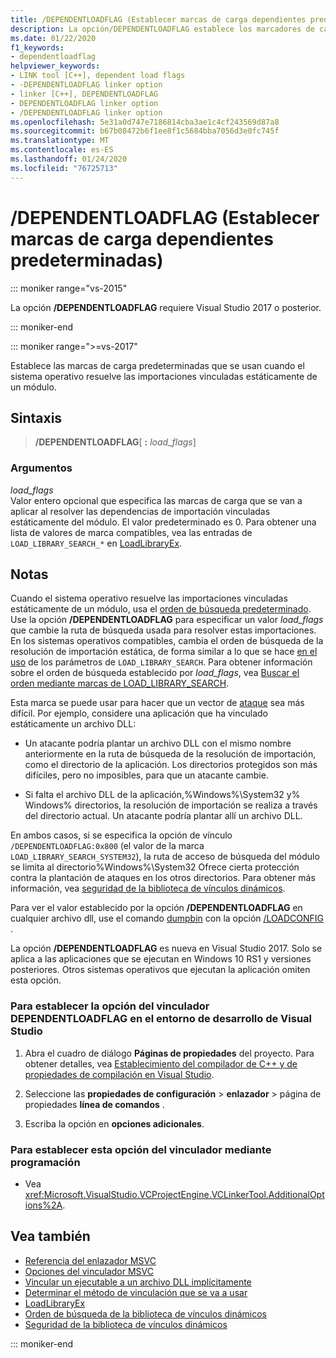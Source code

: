 ```yaml
---
title: /DEPENDENTLOADFLAG (Establecer marcas de carga dependientes predeterminadas)
description: La opción/DEPENDENTLOADFLAG establece los marcadores de carga dependientes predeterminados para los archivos dll cargados por este módulo.
ms.date: 01/22/2020
f1_keywords:
- dependentloadflag
helpviewer_keywords:
- LINK tool [C++], dependent load flags
- -DEPENDENTLOADFLAG linker option
- linker [C++], DEPENDENTLOADFLAG
- DEPENDENTLOADFLAG linker option
- /DEPENDENTLOADFLAG linker option
ms.openlocfilehash: 5e31a0d747e7186814cba3ae1c4cf243569d87a8
ms.sourcegitcommit: b67b08472b6f1ee8f1c5684bba7056d3e0fc745f
ms.translationtype: MT
ms.contentlocale: es-ES
ms.lasthandoff: 01/24/2020
ms.locfileid: "76725713"
---
```

# <a name="dependentloadflag-set-default-dependent-load-flags"></a>/DEPENDENTLOADFLAG (Establecer marcas de carga dependientes predeterminadas)

::: moniker range="vs-2015"

La opción **/DEPENDENTLOADFLAG** requiere Visual Studio 2017 o posterior.

::: moniker-end

::: moniker range=">=vs-2017"

Establece las marcas de carga predeterminadas que se usan cuando el sistema operativo resuelve las importaciones vinculadas estáticamente de un módulo.

## <a name="syntax"></a>Sintaxis

> **/DEPENDENTLOADFLAG**[ __:__ *load_flags*]

### <a name="arguments"></a>Argumentos

*load_flags*<br/>
Valor entero opcional que especifica las marcas de carga que se van a aplicar al resolver las dependencias de importación vinculadas estáticamente del módulo. El valor predeterminado es 0. Para obtener una lista de valores de marca compatibles, vea las entradas de `LOAD_LIBRARY_SEARCH_*` en [LoadLibraryEx](/windows/win32/api/libloaderapi/nf-libloaderapi-loadlibraryexw).

## <a name="remarks"></a>Notas

Cuando el sistema operativo resuelve las importaciones vinculadas estáticamente de un módulo, usa el [orden de búsqueda predeterminado](/windows/win32/dlls/dynamic-link-library-search-order). Use la opción **/DEPENDENTLOADFLAG** para especificar un valor *load_flags* que cambie la ruta de búsqueda usada para resolver estas importaciones. En los sistemas operativos compatibles, cambia el orden de búsqueda de la resolución de importación estática, de forma similar a lo que se hace [en el uso](/windows/win32/api/libloaderapi/nf-libloaderapi-loadlibraryexa) de los parámetros de `LOAD_LIBRARY_SEARCH`. Para obtener información sobre el orden de búsqueda establecido por *load_flags*, vea [Buscar el orden mediante marcas de LOAD_LIBRARY_SEARCH](/windows/win32/dlls/dynamic-link-library-search-order#search-order-using-load_library_search-flags).

Esta marca se puede usar para hacer que un vector de [ataque](/windows/win32/dlls/dynamic-link-library-security) sea más difícil. Por ejemplo, considere una aplicación que ha vinculado estáticamente un archivo DLL:

- Un atacante podría plantar un archivo DLL con el mismo nombre anteriormente en la ruta de búsqueda de la resolución de importación, como el directorio de la aplicación. Los directorios protegidos son más difíciles, pero no imposibles, para que un atacante cambie.

- Si falta el archivo DLL de la aplicación,%Windows%\System32 y% Windows% directorios, la resolución de importación se realiza a través del directorio actual. Un atacante podría plantar allí un archivo DLL.

En ambos casos, si se especifica la opción de vínculo `/DEPENDENTLOADFLAG:0x800` (el valor de la marca `LOAD_LIBRARY_SEARCH_SYSTEM32`), la ruta de acceso de búsqueda del módulo se limita al directorio%Windows%\System32 Ofrece cierta protección contra la plantación de ataques en los otros directorios. Para obtener más información, vea [seguridad de la biblioteca de vínculos dinámicos](/windows/win32/dlls/dynamic-link-library-security).

Para ver el valor establecido por la opción **/DEPENDENTLOADFLAG** en cualquier archivo dll, use el comando [dumpbin](dumpbin-reference.md) con la opción [/LOADCONFIG](loadconfig.md) .

La opción **/DEPENDENTLOADFLAG** es nueva en Visual Studio 2017. Solo se aplica a las aplicaciones que se ejecutan en Windows 10 RS1 y versiones posteriores. Otros sistemas operativos que ejecutan la aplicación omiten esta opción.

### <a name="to-set-the-dependentloadflag-linker-option-in-the-visual-studio-development-environment"></a>Para establecer la opción del vinculador DEPENDENTLOADFLAG en el entorno de desarrollo de Visual Studio

1. Abra el cuadro de diálogo **Páginas de propiedades** del proyecto. Para obtener detalles, vea [Establecimiento del compilador de C++ y de propiedades de compilación en Visual Studio](../working-with-project-properties.md).

1. Seleccione las **propiedades de configuración** > **enlazador** > página de propiedades **línea de comandos** .

1. Escriba la opción en **opciones adicionales**.

### <a name="to-set-this-linker-option-programmatically"></a>Para establecer esta opción del vinculador mediante programación

- Vea <xref:Microsoft.VisualStudio.VCProjectEngine.VCLinkerTool.AdditionalOptions%2A>.

## <a name="see-also"></a>Vea también

- [Referencia del enlazador MSVC](linking.md)
- [Opciones del vinculador MSVC](linker-options.md)
- [Vincular un ejecutable a un archivo DLL implícitamente](../linking-an-executable-to-a-dll.md#linking-implicitly)
- [Determinar el método de vinculación que se va a usar](../linking-an-executable-to-a-dll.md#determining-which-linking-method-to-use)
- [LoadLibraryEx](/windows/win32/api/libloaderapi/nf-libloaderapi-loadlibraryexw)
- [Orden de búsqueda de la biblioteca de vínculos dinámicos](/windows/win32/Dlls/dynamic-link-library-search-order)
- [Seguridad de la biblioteca de vínculos dinámicos](/windows/win32/dlls/dynamic-link-library-security)

::: moniker-end
